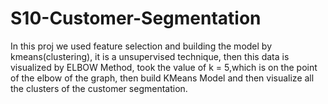 # S10-Customer-Segmentation
In this proj we used feature selection and building the model by kmeans(clustering), it is a unsupervised technique, then this data is visualized by ELBOW Method, took the value of k = 5,which is on the point  of the elbow of the graph, then build KMeans Model and then visualize all the clusters of the customer segmentation.
